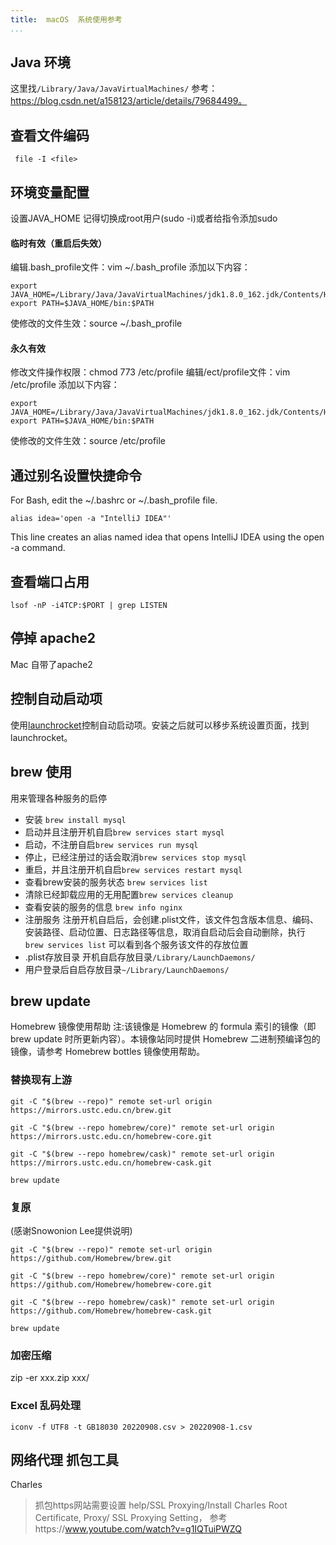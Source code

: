```yaml
---
title:  macOS  系统使用参考
...
```



## Java 环境
这里找`/Library/Java/JavaVirtualMachines/` 参考：https://blog.csdn.net/a158123/article/details/79684499。  

## 查看文件编码

```
 file -I <file>
```
## 环境变量配置

设置JAVA_HOME
记得切换成root用户(sudo -i)或者给指令添加sudo

#### 临时有效（重启后失效）
编辑.bash_profile文件：vim ~/.bash_profile
添加以下内容：
```
export JAVA_HOME=/Library/Java/JavaVirtualMachines/jdk1.8.0_162.jdk/Contents/Home
export PATH=$JAVA_HOME/bin:$PATH
```

使修改的文件生效：source ~/.bash_profile
#### 永久有效
修改文件操作权限：chmod 773 /etc/profile
编辑/ect/profile文件：vim /etc/profile
添加以下内容：
```
export JAVA_HOME=/Library/Java/JavaVirtualMachines/jdk1.8.0_162.jdk/Contents/Home
export PATH=$JAVA_HOME/bin:$PATH
```
使修改的文件生效：source /etc/profile 


## 通过别名设置快捷命令

For Bash, edit the ~/.bashrc or ~/.bash_profile file.

```
alias idea='open -a "IntelliJ IDEA"'
```
This line creates an alias named idea that opens IntelliJ IDEA using the open -a command.

## 查看端口占用
```
lsof -nP -i4TCP:$PORT | grep LISTEN
```

## 停掉 apache2
Mac 自带了apache2

## 控制自动启动项
使用[launchrocket](https://github.com/jimbojsb/launchrocket)控制自动启动项。安装之后就可以移步系统设置页面，找到launchrocket。 

## brew 使用
用来管理各种服务的启停
* 安装    `brew install mysql`
* 启动并且注册开机自启`brew services start mysql`
* 启动，不注册自启`brew services run mysql`
* 停止，已经注册过的话会取消`brew services stop mysql`
* 重启，并且注册开机自启`brew services restart mysql`
* 查看brew安装的服务状态 `brew services list`
* 清除已经卸载应用的无用配置`brew services cleanup`
* 查看安装的服务的信息 `brew info nginx`
* 注册服务
注册开机自启后，会创建.plist文件，该文件包含版本信息、编码、安装路径、启动位置、日志路径等信息，取消自启动后会自动删除，执行 `brew services list` 可以看到各个服务该文件的存放位置
* .plist存放目录  开机自启存放目录`/Library/LaunchDaemons/`
* 用户登录后自启存放目录`~/Library/LaunchDaemons/`

## brew update
Homebrew 镜像使用帮助
注:该镜像是 Homebrew 的 formula 索引的镜像（即 brew update 时所更新内容）。本镜像站同时提供 Homebrew 二进制预编译包的镜像，请参考 Homebrew bottles 镜像使用帮助。

### 替换现有上游
```
git -C "$(brew --repo)" remote set-url origin https://mirrors.ustc.edu.cn/brew.git

git -C "$(brew --repo homebrew/core)" remote set-url origin https://mirrors.ustc.edu.cn/homebrew-core.git

git -C "$(brew --repo homebrew/cask)" remote set-url origin https://mirrors.ustc.edu.cn/homebrew-cask.git

brew update
```
### 复原
(感谢Snowonion Lee提供说明)

```
git -C "$(brew --repo)" remote set-url origin https://github.com/Homebrew/brew.git

git -C "$(brew --repo homebrew/core)" remote set-url origin https://github.com/Homebrew/homebrew-core.git

git -C "$(brew --repo homebrew/cask)" remote set-url origin https://github.com/Homebrew/homebrew-cask.git

brew update
```

### 加密压缩

zip -er xxx.zip  xxx/

### Excel 乱码处理
```
iconv -f UTF8 -t GB18030 20220908.csv > 20220908-1.csv
```

## 网络代理 抓包工具

Charles

>抓包https网站需要设置 help/SSL Proxying/Install Charles Root Certificate,   Proxy/ SSL Proxying Setting， 参考https://www.youtube.com/watch?v=g1IQTuiPWZQ